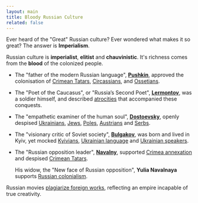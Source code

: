 ```yaml
---
layout: main
title: Bloody Russian Culture
related: false
---
```


Ever heard of the "Great" Russian culture?
Ever wondered what makes it so great?
The answer is __Imperialism__.

Russian culture is __imperialist__, __elitist__ and __chauvinistic__.
It's richness comes from the <span class="bloody">__blood__</span> of the colonized people.

- The "father of the modern Russian language", [__Pushkin__](/pushkin/), approved the colonisation of
  [Crimean Tatars](/pushkin/#approved-crimean-tatars-genocide-claimed-disarming-circassians-was-the-only-option-to-pacify-them-after-the-violent-conquest),
  [Circassians](/pushkin/#was-hoping-to-pacify-circassians-economically-by-blocking-their-access-to-the-black-sea),
  and
  [Ossetians](/pushkin/#approved-prostitution-among-poor-ossetian-women).

- The "Poet of the Caucasus", or "Russia’s Second Poet", [__Lermontov__](/lermontov/), was a soldier himself,
  and described [atrocities](/lermontov/#hussars-ignore-tears-and-prayers-and-brutally-traumatize-the-victim-because-of-an-arousal)
  that accompanied these conquests.

- The "empathetic examiner of the human soul", [__Dostoevsky__](/dostoevsky/), openly despised
  [Ukrainians](/dostoevsky/#despised-ukrainians-being-liberal-and-respecting-womens-rights-claimed-russian-patriarchy-to-be-natural),
  [Jews](/dostoevsky/#used-antisemitic-slurs-despised-jews-for-not-being-christians),
  [Poles](/dostoevsky/#claimed-poles-to-be-hostile-and-ultra-nationalist),
  [Austrians](/dostoevsky/#called-old-poles-and-austrians-scum-claimed-them-to-be-unworthy-of-russian-sympathy)
  and
  [Serbs](/dostoevsky/#claimed-russians-to-be-superior-and-colonized-nations-to-be-inferior-and-harmful).

- The "visionary critic of Soviet society", [__Bulgakov__](/bulgakov/), was born and lived in Kyiv, yet mocked
  [Kyivians](/bulgakov/#viewed-kyiv-as-inferior-to-moscow),
  [Ukrainian language](/bulgakov/#mocked-ukrainian-language-and-didnt-take-it-seriously)
  and
  [Ukrainian speakers](/bulgakov/#mocked-people-who-switched-to-ukrainian-implying-russian-language-and-resources-are-richer).

- The "Russian opposition leader", [__Navalny__](/navalny/), supported
  [Crimea annexation](/navalny/#supported-crimea-annexation-by-russia)
  and despised [Crimean Tatars](/navalny/#referred-to-indigenous-crimean-tatars-as-agitating-interested-parties).

  His widow, the "New face of Russian opposition", __Yulia Navalnaya__ supports
  [Russian colonialism](/navalny/#yulia-navalnaya-wishes-to-punish-the-opponents-of-russian-colonialism).

Russian movies [plagiarize foreign works](/movie_plagiarisms/), reflecting an empire incapable of true creativity.